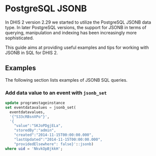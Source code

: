 # PostgreSQL JSONB

In DHIS 2 version 2.29 we started to utilize the PostgreSQL JSONB data type. In later PostgreSQL versions, the support for JSONB in terms of querying, manipulation and indexing has been increasingly more sophisticated.

This guide aims at providing useful examples and tips for working with JSONB in SQL for DHIS 2.

## Examples

The following section lists examples of JSONB SQL queries.

### Add data value to an event with `jsonb_set`

```sql
update programstageinstance
set eventdatavalues = jsonb_set(
  eventdatavalues,
  '{"S33cRBsnXPo"}',
  '{
    "value":"SKJoPDgjELa", 
    "storedBy":"admin", 
    "created":"2014-11-15T00:00:00.000", 
    "lastUpdated":"2014-11-15T00:00:00.000", 
    "providedElsewhere": false}'::jsonb)
where uid = 'NkvkOpBjkkH';
```
